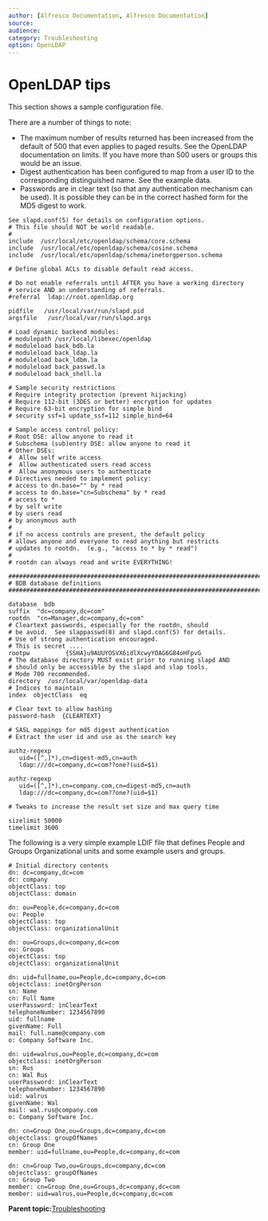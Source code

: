 ```yaml
---
author: [Alfresco Documentation, Alfresco Documentation]
source: 
audience: 
category: Troubleshooting
option: OpenLDAP
---
```


# OpenLDAP tips

This section shows a sample configuration file.

There are a number of things to note:

-   The maximum number of results returned has been increased from the default of 500 that even applies to paged results. See the OpenLDAP documentation on limits. If you have more than 500 users or groups this would be an issue.
-   Digest authentication has been configured to map from a user ID to the corresponding distinguished name. See the example data.
-   Passwords are in clear text \(so that any authentication mechanism can be used\). It is possible they can be in the correct hashed form for the MD5 digest to work.

```
See slapd.conf(5) for details on configuration options.
# This file should NOT be world readable.
#
include  /usr/local/etc/openldap/schema/core.schema
include  /usr/local/etc/openldap/schema/cosine.schema
include  /usr/local/etc/openldap/schema/inetorgperson.schema

# Define global ACLs to disable default read access.

# Do not enable referrals until AFTER you have a working directory
# service AND an understanding of referrals.
#referral  ldap://root.openldap.org

pidfile   /usr/local/var/run/slapd.pid
argsfile   /usr/local/var/run/slapd.args

# Load dynamic backend modules:
# modulepath /usr/local/libexec/openldap
# moduleload back_bdb.la
# moduleload back_ldap.la
# moduleload back_ldbm.la
# moduleload back_passwd.la
# moduleload back_shell.la

# Sample security restrictions
# Require integrity protection (prevent hijacking)
# Require 112-bit (3DES or better) encryption for updates
# Require 63-bit encryption for simple bind
# security ssf=1 update_ssf=112 simple_bind=64

# Sample access control policy:
# Root DSE: allow anyone to read it
# Subschema (sub)entry DSE: allow anyone to read it
# Other DSEs:
#  Allow self write access
#  Allow authenticated users read access
#  Allow anonymous users to authenticate
# Directives needed to implement policy:
# access to dn.base="" by * read
# access to dn.base="cn=Subschema" by * read
# access to *
# by self write
# by users read
# by anonymous auth
#
# if no access controls are present, the default policy
# allows anyone and everyone to read anything but restricts
# updates to rootdn.  (e.g., "access to * by * read")
#
# rootdn can always read and write EVERYTHING!

#######################################################################
# BDB database definitions
#######################################################################

database  bdb
suffix  "dc=company,dc=com"
rootdn  "cn=Manager,dc=company,dc=com"
# Cleartext passwords, especially for the rootdn, should
# be avoid.  See slappasswd(8) and slapd.conf(5) for details.
# Use of strong authentication encouraged.
# This is secret ....
rootpw          {SSHA}u9AUUYOSVX6idlXcwyYOAG6G84oHFpvG
# The database directory MUST exist prior to running slapd AND 
# should only be accessible by the slapd and slap tools.
# Mode 700 recommended.
directory  /usr/local/var/openldap-data
# Indices to maintain
index  objectClass  eq

# Clear text to allow hashing 
password-hash  {CLEARTEXT}

# SASL mappings for md5 digest authentication
# Extract the user id and use as the search key

authz-regexp
   uid=([^,]*),cn=digest-md5,cn=auth
   ldap:///dc=company,dc=com??one?(uid=$1)

authz-regexp
   uid=([^,]*),cn=company.com,cn=digest-md5,cn=auth
   ldap:///dc=company,dc=com??one?(uid=$1)

# Tweaks to increase the result set size and max query time

sizelimit 50000
timelimit 3600

```

The following is a very simple example LDIF file that defines People and Groups Organizational units and some example users and groups.

```
# Initial directory contents
dn: dc=company,dc=com
dc: company
objectClass: top
objectClass: domain

dn: ou=People,dc=company,dc=com
ou: People
objectClass: top
objectClass: organizationalUnit

dn: ou=Groups,dc=company,dc=com
ou: Groups
objectClass: top
objectClass: organizationalUnit

dn: uid=fullname,ou=People,dc=company,dc=com
objectclass: inetOrgPerson
sn: Name
cn: Full Name
userPassword: inClearText
telephoneNumber: 1234567890
uid: fullname
givenName: Full
mail: full.name@company.com
o: Company Software Inc.

dn: uid=walrus,ou=People,dc=company,dc=com
objectclass: inetOrgPerson
sn: Rus
cn: Wal Rus
userPassword: inClearText
telephoneNumber: 1234567890
uid: walrus
givenName: Wal
mail: wal.rus@company.com
o: Company Software Inc.

dn: cn=Group One,ou=Groups,dc=company,dc=com
objectclass: groupOfNames
cn: Group One
member: uid=fullname,ou=People,dc=company,dc=com 

dn: cn=Group Two,ou=Groups,dc=company,dc=com
objectclass: groupOfNames
cn: Group Two
member: cn=Group One,ou=Groups,dc=company,dc=com 
member: uid=walrus,ou=People,dc=company,dc=com
```

**Parent topic:**[Troubleshooting](../concepts/ch-troubleshoot.md)

